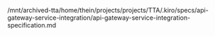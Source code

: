/mnt/archived-tta/home/thein/projects/projects/TTA/.kiro/specs/api-gateway-service-integration/api-gateway-service-integration-specification.md